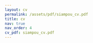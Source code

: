 ```yaml
---
layout: cv
permalink: /assets/pdf/siampou_cv.pdf
title: cv
nav: true
nav_order: 4
cv_pdf: siampou_cv.pdf
---
```


